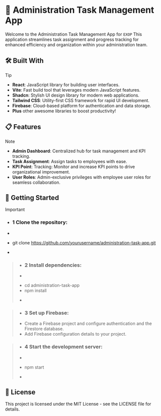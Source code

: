 # 🚀 Administration Task Management App
Welcome to the Administration Task Management App for `EXOP` This application streamlines task assignment and progress tracking for enhanced efficiency and organization within your administration team.

## 🛠️ Built With
> [!TIP]
> - **React**: JavaScript library for building user interfaces.
> - **Vite**: Fast build tool that leverages modern JavaScript features.
> - **Shadcn**: Stylish UI design library for modern web applications.
> - **Tailwind CSS**: Utility-first CSS framework for rapid UI development.
> - **Firebase**: Cloud-based platform for authentication and data storage.
> - **Plus** other awesome libraries to boost productivity!


## 📋 Features
> [!NOTE]
> - **Admin Dashboard**: Centralized hub for task management and KPI tracking.
> - **Task Assignment**: Assign tasks to employees with ease.
> - **KPI Point**: Tracking: Monitor and increase KPI points to drive organizational improvement.
> - **User Roles**: Admin-exclusive privileges with employee user roles for seamless collaboration.


## 🚀 Getting Started
> [!IMPORTANT]
> - ### 1 Clone the repository:
> - ```bash
> - git clone https://github.com/yourusername/administration-task-app.git
> - ```

> - ### 2 Install dependencies:
> - ```bash
> - cd administration-task-app
> - npm install
> - ```

> - ### 3 Set up Firebase:
> - Create a Firebase project and configure authentication and the Firestore database.
> - Add Firebase configuration details to your project.

> - ### 4 Start the development server:
> - ```bash
> - npm start
> - ```

## 📝 License
This project is licensed under the MIT License - see the LICENSE file for details.

